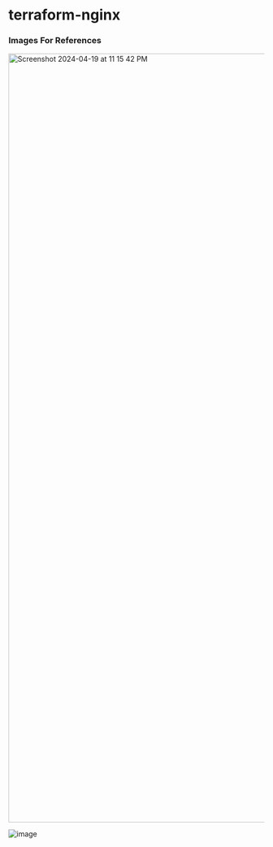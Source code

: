 # terraform-nginx

###



### Images For References

<img width="1512" alt="Screenshot 2024-04-19 at 11 15 42 PM" src="https://github.com/RohanRusta21/terraform-nginx/assets/110477025/3dad9d43-b5fc-4453-886a-9dea07d7fdda">


![image](https://github.com/RohanRusta21/terraform-nginx/assets/110477025/41ef1b43-35ce-495d-98f7-009b4470ea96)
